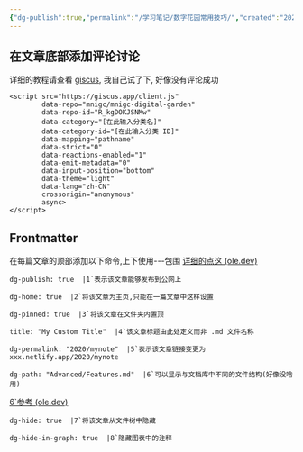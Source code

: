 ```yaml
---
{"dg-publish":true,"permalink":"/学习笔记/数字花园常用技巧/","created":"2023-08-22T18:54:28.678+08:00","updated":"2023-08-23T22:06:53.524+08:00"}
---
```



## 在文章底部添加评论讨论
详细的教程请查看 [giscus](https://giscus.app/zh-CN), 我自己试了下, 好像没有评论成功

```javasript
<script src="https://giscus.app/client.js"
        data-repo="mnigc/mnigc-digital-garden"
        data-repo-id="R_kgDOKJSNMw"
        data-category="[在此输入分类名]"
        data-category-id="[在此输入分类 ID]"
        data-mapping="pathname"
        data-strict="0"
        data-reactions-enabled="1"
        data-emit-metadata="0"
        data-input-position="bottom"
        data-theme="light"
        data-lang="zh-CN"
        crossorigin="anonymous"
        async>
</script>
```

## Frontmatter
在每篇文章的顶部添加以下命令,上下使用---包围
[详细的点这 (ole.dev)](https://dg-docs.ole.dev/advanced/note-specific-settings/#)

```
dg-publish: true  |1`表示该文章能够发布到公网上
```
```
dg-home: true  |2`将该文章为主页,只能在一篇文章中这样设置
```
```
dg-pinned: true  |3`将该文章在文件夹内置顶
```
```
title: "My Custom Title"  |4`该文章标题由此处定义而非 .md 文件名称
```
```
dg-permalink: "2020/mynote"  |5`表示该文章链接变更为 xxx.netlify.app/2020/mynote
```
```
dg-path: "Advanced/Features.md"  |6`可以显示与文档库中不同的文件结构(好像没啥用)
```
[6`参考 (ole.dev)](https://dg-docs.ole.dev/getting-started/05-other-settings/#rewrite-path-for-single-note)
```
dg-hide: true  |7`将该文章从文件树中隐藏
```
```
dg-hide-in-graph: true  |8`隐藏图表中的注释
```